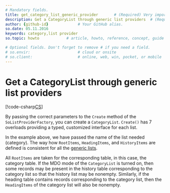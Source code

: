 ```yaml
---
# Mandatory fields.
title: get_category_list_generic_provider       # (Required) Very important for SEO.
description: Get a CategoryList through generic list providers  # (Required) Important for SEO.
author: {github-id}             # Your GitHub alias.
so.date: 05.11.2016
keywords: category,list provider
so.topic: howto            # article, howto, reference, concept, guide

# Optional fields. Don't forget to remove # if you need a field.
# so.envir:                     # cloud or onsite
# so.client:                    # online, web, win, pocket, or mobile
---
```


# Get a CategoryList through generic list providers

[!code-csharp[CS](includes/get-catlist-generic.cs)]

By passing the correct parameters to the `Create` method of the `SoListProviderFactory`, you can create a `CategoryList`. `Create()` has 7 overloads providing a typed, customized interface for each list.

In the example above, we have passed the name of the list needed (category). The way how `RootItems`, `HeadingItems`, and `HistoryItems` are defined is consistent for all the [generic lists][1].

All `RootItems` are taken for the corresponding table, in this case, the category table. If the MDO mode of the `CategoryList` is turned on, then some records may be present in the history table corresponding to the category list so that the history list may be nonempty. Similarly, if the heading table contains records corresponding to the category list, then the `HeadingItems` of the category list will also be nonempty.

<!-- Referenced links -->
[1]: generic-list.md
